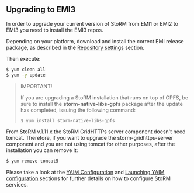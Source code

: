 ## Upgrading to EMI3

In order to upgrade your current version of StoRM from EMI1 or EMI2 to EMI3 you need to install the EMI3 repos.

Depending on your platform, download and install the correct EMI release package, as described in the [Repository settings](emireposettings.html) section.

Then execute:

```bash
$ yum clean all
$ yum -y update
```

> <span class="label label-danger">IMPORTANT!</span>
> 
> If you are upgrading a StoRM installation that runs on top of GPFS, be sure to install the **storm-native-libs-gpfs** package after the update has completed, issuing the following command:
> 
> ```bash
> $ yum install storm-native-libs-gpfs
> ```

From StoRM v.1.11.x the StoRM GridHTTPs server component doesn't need tomcat. Therefore, if you want to upgrade the storm-gridhttps-server component and you are not using tomcat for other purposes, after the installation you can remove it:

```bash
$ yum remove tomcat5
```

Please take a look at the [YAIM Configuration](../../configuration/yaim/README.html) and [Launching YAIM configuration](../../configuration/yaim/launch.html) sections for further details on how to configure StoRM services.
